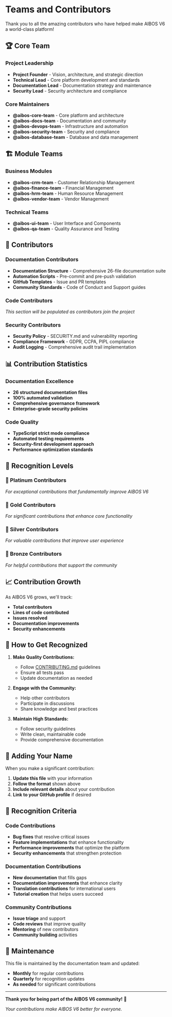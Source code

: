 # Teams and Contributors

Thank you to all the amazing contributors who have helped make AIBOS V6 a world-class platform!

## 🏆 Core Team

### Project Leadership
- **Project Founder** - Vision, architecture, and strategic direction
- **Technical Lead** - Core platform development and standards
- **Documentation Lead** - Documentation strategy and maintenance
- **Security Lead** - Security architecture and compliance

### Core Maintainers
- **@aibos-core-team** - Core platform and architecture
- **@aibos-docs-team** - Documentation and community
- **@aibos-devops-team** - Infrastructure and automation
- **@aibos-security-team** - Security and compliance
- **@aibos-database-team** - Database and data management

## 🏗️ Module Teams

### Business Modules
- **@aibos-crm-team** - Customer Relationship Management
- **@aibos-finance-team** - Financial Management
- **@aibos-hrm-team** - Human Resource Management
- **@aibos-vendor-team** - Vendor Management

### Technical Teams
- **@aibos-ui-team** - User Interface and Components
- **@aibos-qa-team** - Quality Assurance and Testing

## 🤝 Contributors

### Documentation Contributors
- **Documentation Structure** - Comprehensive 26-file documentation suite
- **Automation Scripts** - Pre-commit and pre-push validation
- **GitHub Templates** - Issue and PR templates
- **Community Standards** - Code of Conduct and Support guides

### Code Contributors
*This section will be populated as contributors join the project*

### Security Contributors
- **Security Policy** - SECURITY.md and vulnerability reporting
- **Compliance Framework** - GDPR, CCPA, PIPL compliance
- **Audit Logging** - Comprehensive audit trail implementation

## 📊 Contribution Statistics

### Documentation Excellence
- **26 structured documentation files**
- **100% automated validation**
- **Comprehensive governance framework**
- **Enterprise-grade security policies**

### Code Quality
- **TypeScript strict mode compliance**
- **Automated testing requirements**
- **Security-first development approach**
- **Performance optimization standards**

## 🏅 Recognition Levels

### 🥇 Platinum Contributors
*For exceptional contributions that fundamentally improve AIBOS V6*

### 🥈 Gold Contributors
*For significant contributions that enhance core functionality*

### 🥉 Silver Contributors
*For valuable contributions that improve user experience*

### 🌟 Bronze Contributors
*For helpful contributions that support the community*

## 📈 Contribution Growth

As AIBOS V6 grows, we'll track:
- **Total contributors**
- **Lines of code contributed**
- **Issues resolved**
- **Documentation improvements**
- **Security enhancements**

## 🤝 How to Get Recognized

1. **Make Quality Contributions:**
   - Follow [CONTRIBUTING.md](../CONTRIBUTING.md) guidelines
   - Ensure all tests pass
   - Update documentation as needed

2. **Engage with the Community:**
   - Help other contributors
   - Participate in discussions
   - Share knowledge and best practices

3. **Maintain High Standards:**
   - Follow security guidelines
   - Write clean, maintainable code
   - Provide comprehensive documentation

## 📝 Adding Your Name

When you make a significant contribution:

1. **Update this file** with your information
2. **Follow the format** shown above
3. **Include relevant details** about your contribution
4. **Link to your GitHub profile** if desired

## 🎯 Recognition Criteria

### Code Contributions
- **Bug fixes** that resolve critical issues
- **Feature implementations** that enhance functionality
- **Performance improvements** that optimize the platform
- **Security enhancements** that strengthen protection

### Documentation Contributions
- **New documentation** that fills gaps
- **Documentation improvements** that enhance clarity
- **Translation contributions** for international users
- **Tutorial creation** that helps users succeed

### Community Contributions
- **Issue triage** and support
- **Code reviews** that improve quality
- **Mentoring** of new contributors
- **Community building** activities

## 🔄 Maintenance

This file is maintained by the documentation team and updated:
- **Monthly** for regular contributions
- **Quarterly** for recognition updates
- **As needed** for significant contributions

---

**Thank you for being part of the AIBOS V6 community!** 🦾

*Your contributions make AIBOS V6 better for everyone.* 